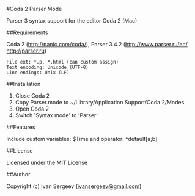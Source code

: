 #Coda 2 Parser Mode


Parser 3 syntax support for the editor Coda 2 (Mac)

##Requirements

Coda 2 (http://panic.com/coda/), Parser 3.4.2 (http://www.parser.ru/en/, http://parser.ru)

	File ext: *.p, *.html (can custom assign)
	Text encoding: Unicode (UTF-8)
	Line endings: Unix (LF)

##Installation

1. Close Coda 2
2. Copy Parser.mode to ~/Library/Application Support/Coda 2/Modes
3. Open Coda 2
4. Switch 'Syntax mode' to 'Parser'

##Features

Include custom variables: $Time
and operator: ^default[a;b]


##License

Licensed under the MIT License

##Author

Copyright (c) Ivan Sergeev (ivansergeev@gmail.com)